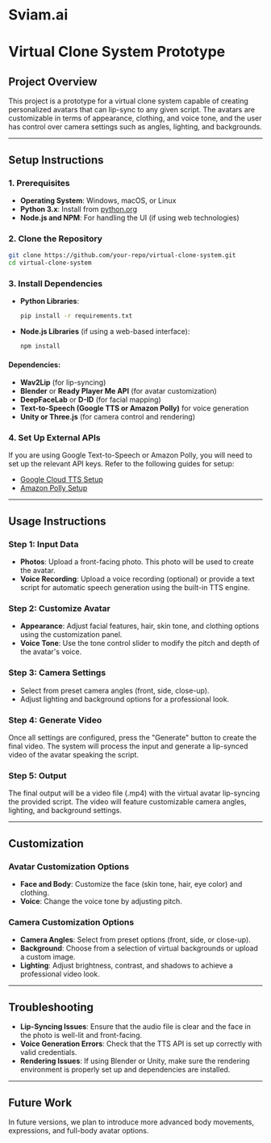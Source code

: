 # Sviam.ai



# Virtual Clone System Prototype

## Project Overview

This project is a prototype for a virtual clone system capable of creating personalized avatars that can lip-sync to any given script. The avatars are customizable in terms of appearance, clothing, and voice tone, and the user has control over camera settings such as angles, lighting, and backgrounds.

---

## Setup Instructions

### 1. Prerequisites

- **Operating System**: Windows, macOS, or Linux
- **Python 3.x**: Install from [python.org](https://www.python.org/)
- **Node.js and NPM**: For handling the UI (if using web technologies)

### 2. Clone the Repository

```bash
git clone https://github.com/your-repo/virtual-clone-system.git
cd virtual-clone-system
```

### 3. Install Dependencies

- **Python Libraries**:
    ```bash
    pip install -r requirements.txt
    ```

- **Node.js Libraries** (if using a web-based interface):
    ```bash
    npm install
    ```

#### Dependencies:
- **Wav2Lip** (for lip-syncing)
- **Blender** or **Ready Player Me API** (for avatar customization)
- **DeepFaceLab** or **D-ID** (for facial mapping)
- **Text-to-Speech (Google TTS or Amazon Polly)** for voice generation
- **Unity or Three.js** (for camera control and rendering)

### 4. Set Up External APIs

If you are using Google Text-to-Speech or Amazon Polly, you will need to set up the relevant API keys. Refer to the following guides for setup:

- [Google Cloud TTS Setup](https://cloud.google.com/text-to-speech/docs/quickstart-client-libraries)
- [Amazon Polly Setup](https://docs.aws.amazon.com/polly/index.html)

---

## Usage Instructions

### Step 1: Input Data

- **Photos**: Upload a front-facing photo. This photo will be used to create the avatar.
- **Voice Recording**: Upload a voice recording (optional) or provide a text script for automatic speech generation using the built-in TTS engine.

### Step 2: Customize Avatar

- **Appearance**: Adjust facial features, hair, skin tone, and clothing options using the customization panel.
- **Voice Tone**: Use the tone control slider to modify the pitch and depth of the avatar's voice.

### Step 3: Camera Settings

- Select from preset camera angles (front, side, close-up).
- Adjust lighting and background options for a professional look.

### Step 4: Generate Video

Once all settings are configured, press the "Generate" button to create the final video. The system will process the input and generate a lip-synced video of the avatar speaking the script.

### Step 5: Output

The final output will be a video file (.mp4) with the virtual avatar lip-syncing the provided script. The video will feature customizable camera angles, lighting, and background settings.

---

## Customization

### Avatar Customization Options

- **Face and Body**: Customize the face (skin tone, hair, eye color) and clothing.
- **Voice**: Change the voice tone by adjusting pitch.

### Camera Customization Options

- **Camera Angles**: Select from preset options (front, side, or close-up).
- **Background**: Choose from a selection of virtual backgrounds or upload a custom image.
- **Lighting**: Adjust brightness, contrast, and shadows to achieve a professional video look.

---

## Troubleshooting

- **Lip-Syncing Issues**: Ensure that the audio file is clear and the face in the photo is well-lit and front-facing.
- **Voice Generation Errors**: Check that the TTS API is set up correctly with valid credentials.
- **Rendering Issues**: If using Blender or Unity, make sure the rendering environment is properly set up and dependencies are installed.

---

## Future Work

In future versions, we plan to introduce more advanced body movements, expressions, and full-body avatar options.
